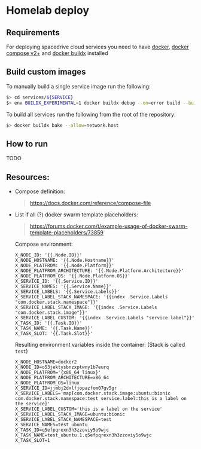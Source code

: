 # Homelab deploy

## Requirements

For deploying spacedrive cloud services you need to have [docker](https://docs.docker.com/engine/install/), [docker compose v2+](https://docs.docker.com/compose/install/) and [docker buildx](https://docs.docker.com/build/architecture/#install-buildx) installed

## Build custom images

To manually build a single service image run the following:

```sh
$> cd services/${SERVICE}
$> env BUILDX_EXPERIMENTAL=1 docker buildx debug --on=error build --build-context utilities=../../utilities --tag ghcr.io/heavenvolkoff/homelab/${SERVICE}:latest .
```

To build all services run the following from the root of the repository:

```sh
$> docker buildx bake --allow=network.host
```

## How to run

TODO

## Resources:

- Compose definition:
  > https://docs.docker.com/reference/compose-file

- List if all (?) docker swarm template placeholders:
  > https://forums.docker.com/t/example-usage-of-docker-swarm-template-placeholders/73859

  Compose environment:

  ```
  X_NODE_ID: '{{.Node.ID}}'
  X_NODE_HOSTNAME: '{{.Node.Hostname}}'
  X_NODE_PLATFROM: '{{.Node.Platform}}'
  X_NODE_PLATFROM_ARCHITECTURE: '{{.Node.Platform.Architecture}}'
  X_NODE_PLATFROM_OS: '{{.Node.Platform.OS}}'
  X_SERVICE_ID: '{{.Service.ID}}'
  X_SERVICE_NAMES: '{{.Service.Name}}'
  X_SERVICE_LABELS: '{{.Service.Labels}}'
  X_SERVICE_LABEL_STACK_NAMESPACE: '{{index .Service.Labels "com.docker.stack.namespace"}}'
  X_SERVICE_LABEL_STACK_IMAGE: '{{index .Service.Labels "com.docker.stack.image"}}'
  X_SERVICE_LABEL_CUSTOM: '{{index .Service.Labels "service.label"}}'
  X_TASK_ID: '{{.Task.ID}}'
  X_TASK_NAME: '{{.Task.Name}}'
  X_TASK_SLOT: '{{.Task.Slot}}'
  ```

  Resulting environment variables inside the container: (Stack is called `test`)

  ```
  X_NODE_HOSTNAME=docker2
  X_NODE_ID=o53jektysbnzxptwny1b7eurq
  X_NODE_PLATFROM='{x86_64 linux}'
  X_NODE_PLATFROM_ARCHITECTURE=x86_64
  X_NODE_PLATFROM_OS=linux
  X_SERVICE_ID=jjmbj2dxlfjopazfom07gv5gr
  X_SERVICE_LABELS='map[com.docker.stack.image:ubuntu:bionic com.docker.stack.namespace:test service.label:this is a label on the service]'
  X_SERVICE_LABEL_CUSTOM='this is a label on the service'
  X_SERVICE_LABEL_STACK_IMAGE=ubuntu:bionic
  X_SERVICE_LABEL_STACK_NAMESPACE=test
  X_SERVICE_NAMES=test_ubuntu
  X_TASK_ID=q5efpqrexn3h3zzoviy5o9wjc
  X_TASK_NAME=test_ubuntu.1.q5efpqrexn3h3zzoviy5o9wjc
  X_TASK_SLOT=1
  ```
